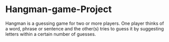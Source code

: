 # Hangman-game-Project
Hangman is a guessing game for two or more players. 
One player thinks of a word, phrase or sentence and the other(s) tries to guess it by suggesting letters within a certain number of guesses. 
